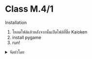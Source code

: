 # Class M.4/1
  <summary>Installation</summary>
  <ol>
    <li>
      <a>โหลดไฟล์แล้วหลังจากนั้นเปิดไฟล์ที่ชื่อ Kaioken</a>
    </li>
     <li>
      <a>install pygame</a>
    </li>
    <li>
      <a>run!</a>
    </li>
  </ol>
 
 <details>
  <summary>จัดทำโดย</summary>
  <ol>
    <li>
      <a>นายจิรกร แสงทอง เลขที่ 7 M.4/1</a>
    </li>
    <li>
      <a>นายพีรพัฒน์ อาราเม เลขที่ 23 M.4/1</a>
    </li>
  </ol>
</details>
